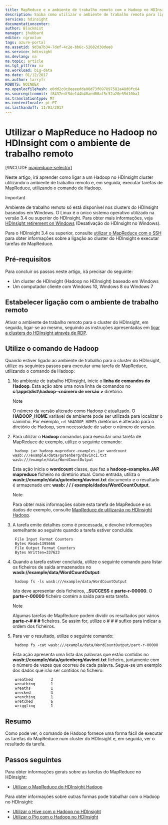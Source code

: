 ```yaml
---
title: MapReduce e o ambiente de trabalho remoto com o Hadoop no HDInsight - Azure | Microsoft Docs
description: Saiba como utilizar o ambiente de trabalho remoto para ligar ao Hadoop no HDInsight e executar tarefas de MapReduce.
services: hdinsight
documentationcenter: 
author: Blackmist
manager: jhubbard
editor: cgronlun
tags: azure-portal
ms.assetid: 9d3a7b34-7def-4c2e-bb6c-52682d30dee8
ms.service: hdinsight
ms.devlang: na
ms.topic: article
ms.tgt_pltfrm: na
ms.workload: big-data
ms.date: 01/12/2017
ms.author: larryfr
ROBOTS: NOINDEX
ms.openlocfilehash: e0dd2c0c0eeeedda00d73f697897582a48d0fc04
ms.sourcegitcommit: f8437edf5de144b40aed00af5c52a20e35d10ba1
ms.translationtype: MT
ms.contentlocale: pt-PT
ms.lasthandoff: 11/03/2017
---
```

# <a name="use-mapreduce-in-hadoop-on-hdinsight-with-remote-desktop"></a>Utilizar o MapReduce no Hadoop no HDInsight com o ambiente de trabalho remoto
[!INCLUDE [mapreduce-selector](../../../includes/hdinsight-selector-use-mapreduce.md)]

Neste artigo, irá aprender como ligar a um Hadoop no HDInsight cluster utilizando o ambiente de trabalho remoto e, em seguida, executar tarefas de MapReduce, utilizando o comando de Hadoop.

> [!IMPORTANT]
> Ambiente de trabalho remoto só está disponível nos clusters do HDInsight baseados em Windows. O Linux é o único sistema operativo utilizado na versão 3.4 ou superior do HDInsight. Para obter mais informações, veja [HDInsight retirement on Windows](../hdinsight-component-versioning.md#hdinsight-windows-retirement) (Desativação do HDInsight no Windows).
>
> Para o HDInsight 3.4 ou superior, consulte [utilizar o MapReduce com o SSH](apache-hadoop-use-mapreduce-ssh.md) para obter informações sobre a ligação ao cluster do HDInsight e executar tarefas de MapReduce.

## <a id="prereq"></a>Pré-requisitos
Para concluir os passos neste artigo, irá precisar do seguinte:

* Um cluster de HDInsight (Hadoop no HDInsight) baseado em Windows
* Um computador cliente com Windows 10, Windows 8 ou Windows 7

## <a id="connect"></a>Estabelecer ligação com o ambiente de trabalho remoto
Ativar o ambiente de trabalho remoto para o cluster do HDInsight, em seguida, ligar-se ao mesmo, seguindo as instruções apresentadas em [ligar a clusters do HDInsight através de RDP](../hdinsight-administer-use-management-portal.md#connect-to-clusters-using-rdp).

## <a id="hadoop"></a>Utilize o comando de Hadoop
Quando estiver ligado ao ambiente de trabalho para o cluster do HDInsight, utilize os seguintes passos para executar uma tarefa de MapReduce, utilizando o comando de Hadoop:

1. No ambiente de trabalho HDInsight, inicie o **linha de comandos do Hadoop**. Esta ação abre uma nova linha de comandos no **c:\apps\dist\hadoop-&lt;número de versão >** diretório.

   > [!NOTE]
   > O número da versão alterado como Hadoop é atualizado. O **HADOOP_HOME** variável de ambiente pode ser utilizada para localizar o caminho. Por exemplo, `cd %HADOOP_HOME%` diretórios é alterado para o diretório de Hadoop, sem necessidade de saber o número de versão.
   >
   >
2. Para utilizar o **Hadoop** comandos para executar uma tarefa de MapReduce de exemplo, utilize o seguinte comando:

        hadoop jar hadoop-mapreduce-examples.jar wordcount wasb:///example/data/gutenberg/davinci.txt wasb:///example/data/WordCountOutput

    Esta ação inicia o **wordcount** classe, que faz a **hadoop-examples.JAR mapreduce** ficheiro no diretório atual. Como entrada, utiliza o **wasb://example/data/gutenberg/davinci.txt** documento e o resultado é armazenado em: **wasb: / / / exemplo/dados/WordCountOutput**.

   > [!NOTE]
   > Para obter mais informações sobre esta tarefa de MapReduce e os dados de exemplo, consulte <a href="hdinsight-use-mapreduce.md">MapReduce de utilização no HDInsight Hadoop</a>.
   >
   >
3. A tarefa emite detalhes como é processada, e devolve informações semelhante ao seguinte quando a tarefa estiver concluída:

        File Input Format Counters
        Bytes Read=1395666
        File Output Format Counters
        Bytes Written=337623
4. Quando a tarefa estiver concluída, utilize o seguinte comando para listar os ficheiros de saída armazenados no **wasb://example/data/WordCountOutput**:

        hadoop fs -ls wasb:///example/data/WordCountOutput

    Isto deve apresentar dois ficheiros, **_SUCCESS** e **parte-r-00000**. O **parte-r-00000** ficheiro contém a saída para esta tarefa.

   > [!NOTE]
   > Algumas tarefas de MapReduce podem dividir os resultados por vários **parte-r-# # #** ficheiros. Se assim for, utilize o # # # sufixo para indicar a ordem dos ficheiros.
   >
   >
5. Para ver o resultado, utilize o seguinte comando:

        hadoop fs -cat wasb:///example/data/WordCountOutput/part-r-00000

    Esta ação apresenta uma lista das palavras que estão contidas no **wasb://example/data/gutenberg/davinci.txt** ficheiro, juntamente com o número de vezes que ocorreu de cada palavra. Segue-se um exemplo dos dados que irão ser contidos no ficheiro:

        wreathed        3
        wreathing       1
        wreaths         1
        wrecked         3
        wrenching       1
        wretched        6
        wriggling       1

## <a id="summary"></a>Resumo
Como pode ver, o comando de Hadoop fornece uma forma fácil de executar as tarefas do MapReduce num cluster do HDInsight e, em seguida, ver o resultado da tarefa.

## <a id="nextsteps"></a>Passos seguintes
Para obter informações gerais sobre as tarefas do MapReduce no HDInsight:

* [Utilizar o MapReduce do HDInsight Hadoop](hdinsight-use-mapreduce.md)

Para obter informações sobre outras formas pode trabalhar com o Hadoop no HDInsight:

* [Utilizar o Hive com o Hadoop no HDInsight](hdinsight-use-hive.md)
* [Utilizar o Pig com o Hadoop no HDInsight](hdinsight-use-pig.md)
